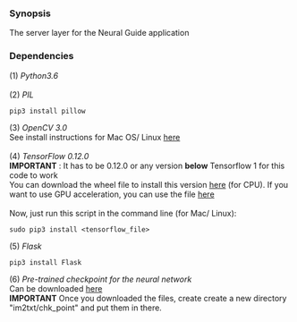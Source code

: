### Synopsis

The server layer for the Neural Guide application

### Dependencies

(1) _Python3.6_  <br /> <br />
(2) _PIL_ 
```
pip3 install pillow
```
(3) _OpenCV 3.0_ <br />
    See install instructions for Mac OS/ Linux [here](http://tsaith.github.io/install-opencv-3-for-python-3-on-osx.html)
    <br />  <br />
(4) _TensorFlow 0.12.0_ <br />
      **IMPORTANT** : It has to be 0.12.0 or any version **below** Tensorflow 1 for this code to work
      <br />
      You can download the wheel file to install this version [here](https://www.dropbox.com/sh/kx78cfpz20epnmy/AAANVKtzPsjCOdJmy6KjUvzOa?dl=0)
      (for CPU). If you want to use GPU acceleration, you can use the file [here](https://www.dropbox.com/sh/h8negvful9jhobm/AADaBgkwQ_LETg1yjemh5O9Ja?dl=0)
      <br /> <br />
      Now, just run this script in the command line (for Mac/ Linux):
```
sudo pip3 install <tensorflow_file>
```
(5) _Flask_ <br />
    
```
pip3 install Flask
```

(6) _Pre-trained checkpoint for the neural network_
    <br />
    Can be downloaded [here](https://www.dropbox.com/home/neural-guide/checkpoint)
    <br />
    **IMPORTANT** Once you downloaded the files, create create a new directory "im2txt/chk_point" and put them in there.
    